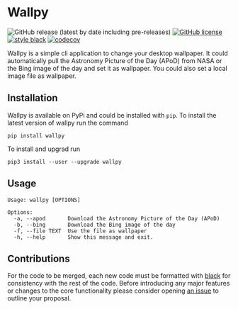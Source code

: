 # Wallpy

![GitHub release (latest by date including pre-releases)](https://img.shields.io/github/v/release/MMartin09/wallpy?include_prereleases)
[![GitHub license](https://img.shields.io/github/license/MMartin09/wallpy)](https://github.com/MMartin09/wallpy/blob/development/LICENSE)
[![style black](https://img.shields.io/badge/Style-Black-black.svg)](https://github.com/ambv/black)
[![codecov](https://codecov.io/gh/MMartin09/wallpy/branch/master/graph/badge.svge)](https://codecov.io/gh/MMartin09/wallpy)

Wallpy is a simple cli application to change your desktop wallpaper. 
It could automatically pull the Astronomy Picture of the Day (APoD) from NASA or the Bing image of the day and set it as wallpaper. 
You could also set a local image file as wallpaper. 

## Installation

Wallpy is available on PyPi and could be installed with `pip`. 
To install the latest version of wallpy run the command

`pip install wallpy`

To install and upgrad run 

`pip3 install --user --upgrade wallpy`

## Usage

```
Usage: wallpy [OPTIONS]

Options:
  -a, --apod       Download the Astronomy Picture of the Day (APoD)
  -b, --bing       Download the Bing image of the day
  -f, --file TEXT  Use the file as wallpaper
  -h, --help       Show this message and exit.
```

## Contributions

For the code to be merged, each new code must be formatted with [black](https://black.readthedocs.io) for consistency with the rest of the code. 
Before introducing any major features or changes to the core functionality please consider opening [an issue](https://github.com/MMartin09/wallpy/issues) to outline your proposal. 
